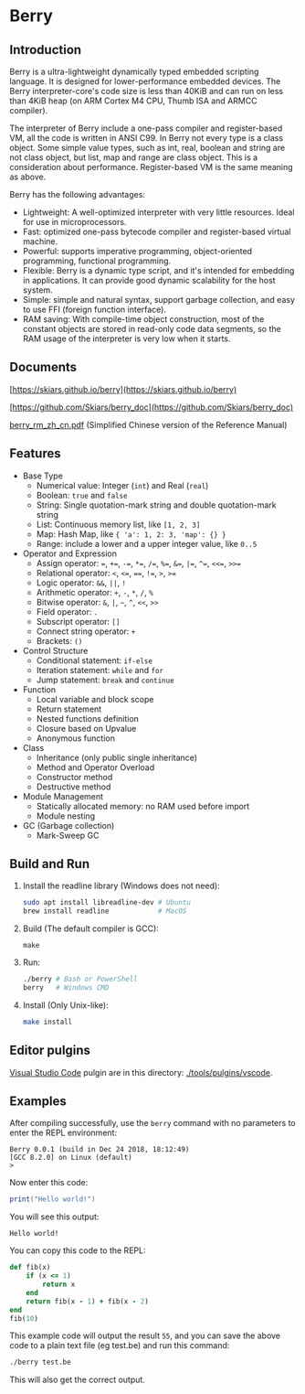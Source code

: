 # Berry

## Introduction

Berry is a ultra-lightweight dynamically typed embedded scripting language. It is designed for lower-performance embedded devices. The Berry interpreter-core's code size is less than 40KiB and can run on less than 4KiB heap (on ARM Cortex M4 CPU, Thumb ISA and ARMCC compiler).

The interpreter of Berry include a one-pass compiler and register-based VM, all the code is written in ANSI C99. In Berry not every type is a class object. Some simple value types, such as int, real, boolean and string are not class object, but list, map and range are class object. This is a consideration about performance. 
Register-based VM is the same meaning as above.

Berry has the following advantages:

* Lightweight: A well-optimized interpreter with very little resources. Ideal for use in microprocessors.
* Fast: optimized one-pass bytecode compiler and register-based virtual machine.
* Powerful: supports imperative programming, object-oriented programming, functional programming.
* Flexible: Berry is a dynamic type script, and it's intended for embedding in applications. It can provide good dynamic scalability for the host system.
* Simple: simple and natural syntax, support garbage collection, and easy to use FFI (foreign function interface).
* RAM saving: With compile-time object construction, most of the constant objects are stored in read-only code data segments, so the RAM usage of the interpreter is very low when it starts.

## Documents

[https://skiars.github.io/berry](https://skiars.github.io/berry)

[https://github.com/Skiars/berry_doc](https://github.com/Skiars/berry_doc)

[berry_rm_zh_cn.pdf](https://github.com/Skiars/berry_doc/releases/download/latest/berry_rm_zh_cn.pdf) (Simplified Chinese version of the Reference Manual)

## Features

* Base Type
  * Numerical value: Integer (`int`) and Real (`real`)
  * Boolean: `true` and `false`
  * String: Single quotation-mark string and double quotation-mark string
  * List: Continuous memory list, like `[1, 2, 3]`
  * Map: Hash Map, like `{ 'a': 1, 2: 3, 'map': {} }`
  * Range: include a lower and a upper integer value, like `0..5`
* Operator and Expression
  * Assign operator: `=`, `+=`, `-=`, `*=`, `/=`, `%=`, `&=`, `|=`, `^=`, `<<=`, `>>=`
  * Relational operator: `<`, `<=`, `==`, `!=`, `>`, `>=`
  * Logic operator: `&&`, `||`, `!`
  * Arithmetic operator: `+`, `-`, `*`, `/`, `%`
  * Bitwise operator: `&`, `|`, `~`, `^`, `<<`, `>>`
  * Field operator: `.`
  * Subscript operator: `[]`
  * Connect string operator: `+`
  * Brackets: `()`
* Control Structure
  * Conditional statement: `if-else`
  * Iteration statement: `while` and `for`
  * Jump statement: `break` and `continue`
* Function
  * Local variable and block scope
  * Return statement
  * Nested functions definition
  * Closure based on Upvalue
  * Anonymous function
* Class
  * Inheritance (only public single inheritance)
  * Method and Operator Overload
  * Constructor method
  * Destructive method
* Module Management
  * Statically allocated memory: no RAM used before import
  * Module nesting
* GC (Garbage collection)
  * Mark-Sweep GC

## Build and Run

1. Install the readline library (Windows does not need):

   ``` bash
   sudo apt install libreadline-dev # Ubuntu
   brew install readline            # MacOS
   ```

2. Build (The default compiler is GCC):

   ```
   make
   ```

3. Run:

   ``` bash
   ./berry # Bash or PowerShell
   berry   # Windows CMD
   ```

4. Install (Only Unix-like):

   ``` bash
   make install
   ```

## Editor pulgins

[Visual Studio Code](https://code.visualstudio.com/) pulgin are in this directory: [./tools/pulgins/vscode](./tools/pulgins/vscode).

## Examples

After compiling successfully, use the `berry` command with no parameters to enter the REPL environment:
```
Berry 0.0.1 (build in Dec 24 2018, 18:12:49)
[GCC 8.2.0] on Linux (default)
>
```

Now enter this code:

``` lua
print("Hello world!")
```

You will see this output:

```
Hello world!
```

You can copy this code to the REPL:

```ruby
def fib(x)
    if (x <= 1)
        return x
    end
    return fib(x - 1) + fib(x - 2)
end
fib(10)
```

This example code will output the result `55`, and you can save the above code to a plain text file (eg test.be) and run this command:

``` bash
./berry test.be
```

This will also get the correct output.
